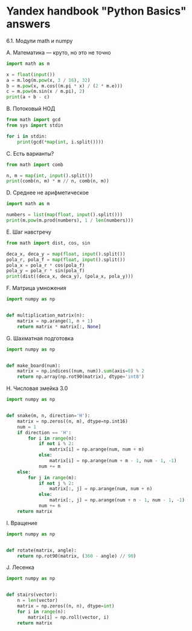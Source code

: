 # Yandex handbook "Python Basics" answers

6.1. Модули math и numpy

A. Математика — круто, но это не точно
```python
import math as m

x = float(input())
a = m.log(m.pow(x, 3 / 16), 32)
b = m.pow(x, m.cos((m.pi * x) / (2 * m.e)))
c = m.pow(m.sin(x / m.pi), 2)
print(a + b - c)   
```
B. Потоковый НОД
```python
from math import gcd
from sys import stdin

for i in stdin:
    print(gcd(*map(int, i.split())))
```
C. Есть варианты?
```python
from math import comb

n, m = map(int, input().split())
print(comb(n, m) * m // n, comb(n, m))
```
D. Среднее не арифметическое
```python
import math as m

numbers = list(map(float, input().split()))
print(m.pow(m.prod(numbers), 1 / len(numbers)))
```
E. Шаг навстречу
```python
from math import dist, cos, sin

deca_x, deca_y = map(float, input().split())
pola_r, pola_f = map(float, input().split())
pola_x = pola_r * cos(pola_f)
pola_y = pola_r * sin(pola_f)
print(dist((deca_x, deca_y), (pola_x, pola_y)))
```
F. Матрица умножения
```python
import numpy as np


def multiplication_matrix(n):
    matrix = np.arange(1, n + 1)
    return matrix * matrix[:, None]
```
G. Шахматная подготовка
```python
import numpy as np


def make_board(num):
    matrix = np.indices((num, num)).sum(axis=0) % 2
    return np.array(np.rot90(matrix), dtype='int8')
```
H. Числовая змейка 3.0
```python
import numpy as np


def snake(m, n, direction='H'):
    matrix = np.zeros((n, m), dtype=np.int16)
    num = 1
    if direction == 'H':
        for i in range(n):
            if not i % 2:
                matrix[i] = np.arange(num, num + m)
            else:
                matrix[i] = np.arange(num + m - 1, num - 1, -1)
            num += m
    else:
        for j in range(m):
            if not j % 2:
                matrix[:, j] = np.arange(num, num + n)
            else:
                matrix[:, j] = np.arange(num + n - 1, num - 1, -1)
            num += n
    return matrix
```
I. Вращение
```python
import numpy as np


def rotate(matrix, angle):
    return np.rot90(matrix, (360 - angle) // 90)
```
J. Лесенка
```python
import numpy as np


def stairs(vector):
    n = len(vector)
    matrix = np.zeros((n, n), dtype=int)
    for i in range(n):
        matrix[i] = np.roll(vector, i)
    return matrix
```
